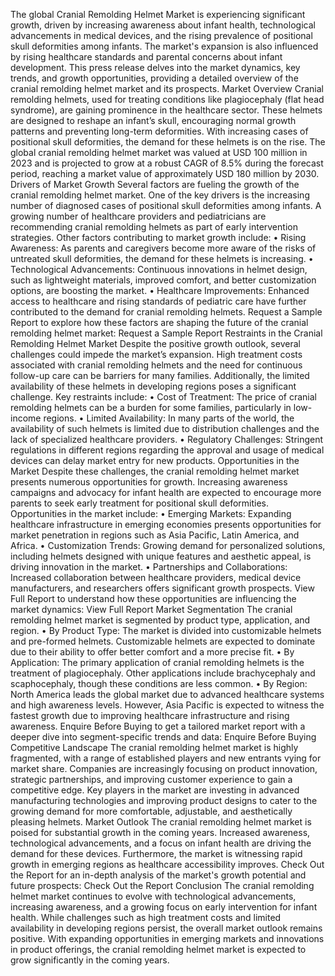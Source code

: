 The global Cranial Remolding Helmet Market is experiencing significant growth, driven by increasing awareness about infant health, technological advancements in medical devices, and the rising prevalence of positional skull deformities among infants. The market's expansion is also influenced by rising healthcare standards and parental concerns about infant development. This press release delves into the market dynamics, key trends, and growth opportunities, providing a detailed overview of the cranial remolding helmet market and its prospects.
Market Overview
Cranial remolding helmets, used for treating conditions like plagiocephaly (flat head syndrome), are gaining prominence in the healthcare sector. These helmets are designed to reshape an infant’s skull, encouraging normal growth patterns and preventing long-term deformities. With increasing cases of positional skull deformities, the demand for these helmets is on the rise.
The global cranial remolding helmet market was valued at USD 100 million in 2023 and is projected to grow at a robust CAGR of 8.5% during the forecast period, reaching a market value of approximately USD 180 million by 2030.
Drivers of Market Growth
Several factors are fueling the growth of the cranial remolding helmet market. One of the key drivers is the increasing number of diagnosed cases of positional skull deformities among infants. A growing number of healthcare providers and pediatricians are recommending cranial remolding helmets as part of early intervention strategies.
Other factors contributing to market growth include:
•	Rising Awareness: As parents and caregivers become more aware of the risks of untreated skull deformities, the demand for these helmets is increasing.
•	Technological Advancements: Continuous innovations in helmet design, such as lightweight materials, improved comfort, and better customization options, are boosting the market.
•	Healthcare Improvements: Enhanced access to healthcare and rising standards of pediatric care have further contributed to the demand for cranial remolding helmets.
Request a Sample Report to explore how these factors are shaping the future of the cranial remolding helmet market: Request a Sample Report
Restraints in the Cranial Remolding Helmet Market
Despite the positive growth outlook, several challenges could impede the market’s expansion. High treatment costs associated with cranial remolding helmets and the need for continuous follow-up care can be barriers for many families. Additionally, the limited availability of these helmets in developing regions poses a significant challenge.
Key restraints include:
•	Cost of Treatment: The price of cranial remolding helmets can be a burden for some families, particularly in low-income regions.
•	Limited Availability: In many parts of the world, the availability of such helmets is limited due to distribution challenges and the lack of specialized healthcare providers.
•	Regulatory Challenges: Stringent regulations in different regions regarding the approval and usage of medical devices can delay market entry for new products.
Opportunities in the Market
Despite these challenges, the cranial remolding helmet market presents numerous opportunities for growth. Increasing awareness campaigns and advocacy for infant health are expected to encourage more parents to seek early treatment for positional skull deformities.
Opportunities in the market include:
•	Emerging Markets: Expanding healthcare infrastructure in emerging economies presents opportunities for market penetration in regions such as Asia Pacific, Latin America, and Africa.
•	Customization Trends: Growing demand for personalized solutions, including helmets designed with unique features and aesthetic appeal, is driving innovation in the market.
•	Partnerships and Collaborations: Increased collaboration between healthcare providers, medical device manufacturers, and researchers offers significant growth prospects.
View Full Report to understand how these opportunities are influencing the market dynamics: View Full Report
Market Segmentation
The cranial remolding helmet market is segmented by product type, application, and region.
•	By Product Type: The market is divided into customizable helmets and pre-formed helmets. Customizable helmets are expected to dominate due to their ability to offer better comfort and a more precise fit.
•	By Application: The primary application of cranial remolding helmets is the treatment of plagiocephaly. Other applications include brachycephaly and scaphocephaly, though these conditions are less common.
•	By Region: North America leads the global market due to advanced healthcare systems and high awareness levels. However, Asia Pacific is expected to witness the fastest growth due to improving healthcare infrastructure and rising awareness.
Enquire Before Buying to get a tailored market report with a deeper dive into segment-specific trends and data: Enquire Before Buying
Competitive Landscape
The cranial remolding helmet market is highly fragmented, with a range of established players and new entrants vying for market share. Companies are increasingly focusing on product innovation, strategic partnerships, and improving customer experience to gain a competitive edge.
Key players in the market are investing in advanced manufacturing technologies and improving product designs to cater to the growing demand for more comfortable, adjustable, and aesthetically pleasing helmets.
Market Outlook
The cranial remolding helmet market is poised for substantial growth in the coming years. Increased awareness, technological advancements, and a focus on infant health are driving the demand for these devices. Furthermore, the market is witnessing rapid growth in emerging regions as healthcare accessibility improves.
Check Out the Report for an in-depth analysis of the market's growth potential and future prospects: Check Out the Report
Conclusion
The cranial remolding helmet market continues to evolve with technological advancements, increasing awareness, and a growing focus on early intervention for infant health. While challenges such as high treatment costs and limited availability in developing regions persist, the overall market outlook remains positive. With expanding opportunities in emerging markets and innovations in product offerings, the cranial remolding helmet market is expected to grow significantly in the coming years.

